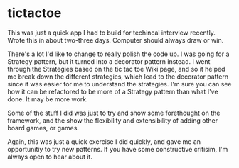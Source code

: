 # tictactoe
This was just a quick app I had to build for techincal interview recently. Wrote this in about two-three days. Computer should always draw or win. 

There's a lot I'd like to change to really polish the code up. I was going for a Strategy pattern, but it turned into a decorator pattern instead. I went through the Strategies based on the tic tac toe Wiki page, and so it helped me break down the different strategies, which lead to the decorator pattern since it was easier for me to understand the strategies. I'm sure you can see how it can be refactored to be more of a Strategy pattern than what I've done. It may be more work.

Some of the stuff I did was just to try and show some forethought on the framework, and the show the flexibility and extensibility of adding other board games, or games.

Again, this was just a quick exercise I did quickly, and gave me an opportunitiy to try new patterns. If you have some constructive critisim, I'm always open to hear about it.
